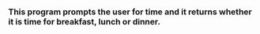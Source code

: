 ### This program prompts the user for time and it returns whether it is time for breakfast, lunch or dinner.